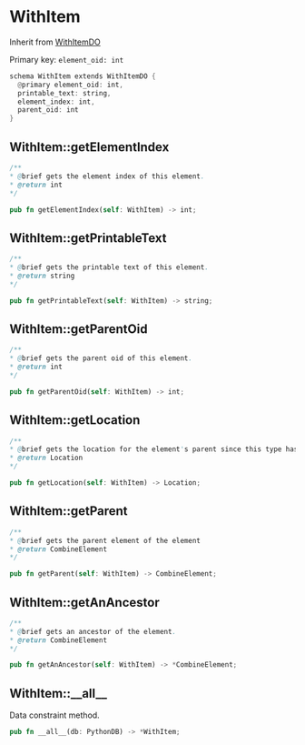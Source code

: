 # WithItem

Inherit from [WithItemDO](./WithItemDO.md)

Primary key: `element_oid: int`

```rust
schema WithItem extends WithItemDO {
  @primary element_oid: int,
  printable_text: string,
  element_index: int,
  parent_oid: int
}
```
## WithItem::getElementIndex

```java
/**
* @brief gets the element index of this element.
* @return int
*/
```
```rust
pub fn getElementIndex(self: WithItem) -> int;
```
## WithItem::getPrintableText

```java
/**
* @brief gets the printable text of this element.
* @return string
*/
```
```rust
pub fn getPrintableText(self: WithItem) -> string;
```
## WithItem::getParentOid

```java
/**
* @brief gets the parent oid of this element.
* @return int
*/
```
```rust
pub fn getParentOid(self: WithItem) -> int;
```
## WithItem::getLocation

```java
/**
* @brief gets the location for the element's parent since this type has no location info.
* @return Location
*/
```
```rust
pub fn getLocation(self: WithItem) -> Location;
```
## WithItem::getParent

```java
/**
* @brief gets the parent element of the element
* @return CombineElement 
*/
```
```rust
pub fn getParent(self: WithItem) -> CombineElement;
```
## WithItem::getAnAncestor

```java
/**
* @brief gets an ancestor of the element.
* @return CombineElement 
*/
```
```rust
pub fn getAnAncestor(self: WithItem) -> *CombineElement;
```
## WithItem::\_\_all\_\_

Data constraint method.

```rust
pub fn __all__(db: PythonDB) -> *WithItem;
```
